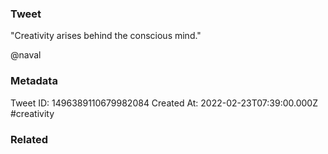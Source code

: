 ### Tweet
"Creativity arises behind the conscious mind."

@naval

### Metadata
Tweet ID: 1496389110679982084
Created At: 2022-02-23T07:39:00.000Z
#creativity 

### Related

